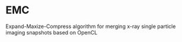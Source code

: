 # EMC
Expand-Maxize-Compress algorithm for merging x-ray single particle imaging snapshots based on OpenCL
